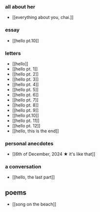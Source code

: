 ### all about her
- [[everything about you, chai.]] 
### essay
- [[hello pt.10]] 
### letters
- [[hello]]
- [[hello pt. 1]]
- [[hello pt. 2]]
- [[hello pt. 3]]
- [[hello pt. 4]]
- [[hello pt. 5]]
- [[hello pt. 6]]
- [[hello pt. 7]]
- [[hello pt. 8]]
- [[hello pt. 9]]
- [[hello pt.10]]
- [[hello pt. 11]]
- [[hello pt. 12]]
- [[hello, this is the end]]
### personal anecdotes
- [[6th of December, 2024 ★ it's like that]]
### a conversation 
- [[hello, the last part]]
## poems
- [[song on the beach]]
